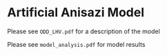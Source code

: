 Artificial Anisazi Model
========================

Please see `ODD_LHV.pdf` for a description of the model

Please see `model_analysis.pdf` for model results
